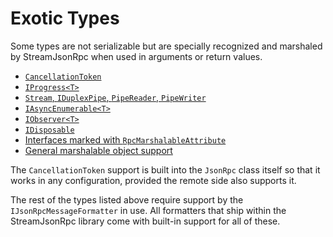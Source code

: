 # Exotic Types

Some types are not serializable but are specially recognized and marshaled by StreamJsonRpc when used in arguments or return values.

* [`CancellationToken`](../docs/sendrequest.md#cancellation)
* [`IProgress<T>`](progresssupport.md)
* [`Stream`, `IDuplexPipe`, `PipeReader`, `PipeWriter`](oob_streams.md)
* [`IAsyncEnumerable<T>`](asyncenumerable.md)
* [`IObserver<T>`](observer.md)
* [`IDisposable`](disposable.md)
* [Interfaces marked with `RpcMarshalableAttribute`](rpc_marshalable_objects.md)
* [General marshalable object support](general_marshaled_objects.md)

The `CancellationToken` support is built into the `JsonRpc` class itself so that it works in any configuration, provided the remote side also supports it.

The rest of the types listed above require support by the `IJsonRpcMessageFormatter` in use. All formatters that ship within the StreamJsonRpc library come with built-in support for all of these.
